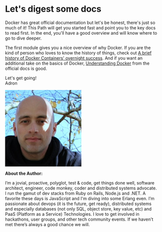# Let's digest some docs

Docker has great official documentation but let's be honest, there's just so much of it! This Path will get you started fast and point you to the key docs to read first. In the end, you'll have a good overview and will know where to go to dive deeper.

The first module gives you a nice overview of why Docker. If you are the kind of person who loves to know the history of things, check out [A brief history of Docker Containers' overnight success](http://searchservervirtualization.techtarget.com/feature/A-brief-history-of-Docker-Containers-overnight-success). And if you want an additional take on the basics of Docker, [Understanding Docker](https://docs.docker.com/introduction/understanding-docker/) from the official docs is good.

Let's get going!  
Adron

<img src="https://raw.githubusercontent.com/outlearn-content/docker-docs-digested/master/assets/adron-hall.jpg" alt="Adron Hall" style="width:250px;height:250px" align="left">

<br clear="all">

**About the Author:**

I’m a jovial, proactive, polyglot, test & code, get things done well, software architect, engineer, code monkey, coder and distributed systems advocate. I run the gamut of dev stacks from Ruby on Rails, Node.js and .NET. A favorite these days is JavaScript and I'm diving into some Erlang even. I’m passionate about devops (it is the future, get ready), distributed systems and especially databases (not only SQL, object store, key value, etc) and PaaS (Platform as a Service) Technologies. I love to get involved in hackathons, user groups, and other tech community events. If we haven’t met there’s always a good chance we will.
